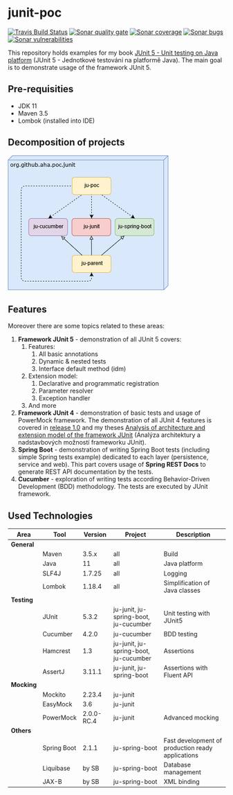 # junit-poc
[![Travis Build Status][travis-image]][travis-url-main] [![Sonar quality gate][sonar-quality-gate]][sonar-url] [![Sonar coverage][sonar-coverage]][sonar-url] [![Sonar bugs][sonar-bugs]][sonar-url] [![Sonar vulnerabilities][sonar-vulnerabilities]][sonar-url]

This repository holds examples for my book [JUnit 5 - Unit testing on Java platform](http://knihy.pecinovsky.cz/54_junit5) (JUnit 5 - Jednotkové testování na platformě Java).
The main goal is to demonstrate usage of the framework JUnit 5.

## Pre-requisities
* JDK 11
* Maven 3.5
* Lombok (installed into IDE)

## Decomposition of projects
![Build model](build-model.png?raw=true "Build model")

## Features
 Moreover there are some topics related to these areas:
1. **Framework JUnit 5** - demonstration of all JUnit 5 covers:
    1. Features: 
        1. All basic annotations
        1. Dynamic & nested tests
        1. Interface default method (idm)
    1. Extension model:
        1. Declarative and programmatic registration
        1. Parameter resolver
        1. Exception handler
    1. And more
1. **Framework JUnit 4** - demonstration of basic tests and usage of PowerMock framework. The demonstration of all JUnit 4 features is covered in [release 1.0](https://github.com/arnosthavelka/junit-poc/tree/1.0) and my theses [Analysis of architecture and extension model of the framework JUnit](https://theses.cz/id/p7ghon) (Analýza architektury a nadstavbových možností frameworku JUnit).
1. **Spring Boot** - demonstration of writing Spring Boot tests (including simple Spring tests example) dedicated to each layer (persistence, service and web). This part covers usage of **Spring REST Docs** to generate REST API documentation by the tests. 
1. **Cucumber** - exploration of writing tests according Behavior-Driven Development (BDD) methodology. The tests are executed by JUnit framework.

## Used Technologies

| Area        | Tool             | Version      | Project                                | Description                    |
| ----------  | ---------------- | ------------ | -------------------------------------- | ------------------------------ |
| **General** |                  |              |                                        |                                |
|             | Maven            | 3.5.x        | all                                    | Build                          |
|             | Java             | 11           | all                                    | Java platform                  |
|             | SLF4J            | 1.7.25       | all                                    | Logging                        |
|             | Lombok           | 1.18.4       | all                                    | Simplification of Java classes |
| **Testing** |                  |              |                                        |                                |
|             | JUnit            | 5.3.2        | ju-junit, ju-spring-boot, ju-cucumber  | Unit testing with JUnit5       |
|             | Cucumber         | 4.2.0        | ju-cucumber                            | BDD testing                    |
|             | Hamcrest         | 1.3          | ju-junit, ju-spring-boot, ju-cucumber  | Assertions                     |
|             | AssertJ          | 3.11.1       | ju-junit, ju-spring-boot               | Assertions with Fluent API     |
| **Mocking** |                  |              |                                        |                                |
|             | Mockito          | 2.23.4       | ju-junit                               |                                |
|             | EasyMock         | 3.6          | ju-junit                               |                                |
|             | PowerMock        | 2.0.0-RC.4   | ju-junit                               | Advanced mocking               |
| **Others**  |                  |              |                                        |                                |
|             | Spring Boot      | 2.1.1        | ju-spring-boot                         | Fast development of production ready applications |
|             | Liquibase        | by SB        | ju-spring-boot                         | Database management            |
|             | JAX-B            | by SB        | ju-spring-boot                         | XML binding                    |

[travis-url-main]: https://travis-ci.org/arnosthavelka/junit-poc
[travis-image]: https://travis-ci.org/arnosthavelka/junit-poc.svg?branch=develop

[sonar-url]: https://sonarcloud.io/dashboard?id=arnosthavelka_ju-root
[sonar-quality-gate]: https://sonarcloud.io/api/project_badges/measure?project=arnosthavelka_ju-root&metric=alert_status
[sonar-coverage]: https://sonarcloud.io/api/project_badges/measure?project=arnosthavelka_ju-root&metric=coverage
[sonar-bugs]: https://sonarcloud.io/api/project_badges/measure?project=arnosthavelka_ju-root&metric=bugs
[sonar-vulnerabilities]: https://sonarcloud.io/api/project_badges/measure?project=arnosthavelka_ju-root&metric=vulnerabilities
